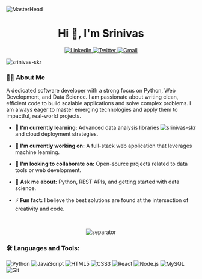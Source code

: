 ![MasterHead](https://iili.io/JU1Yhg4.gif)
<h1 align="center">Hi 👋, I'm Srinivas</h1>
<!-- Social Buttons (white pills with icon + label only) -->
<p align="center">
  <a href="https://www.linkedin.com/in/YOUR_PROFILE_ID_HERE">
    <img
      src="https://img.shields.io/badge/LinkedIn-ffffff?style=flat&logo=linkedIn&logoColor=0077B5&labelColor=ffffff"
      alt="LinkedIn"
    />
  </a>
  <a href="https://twitter.com/YOUR_USERNAME_HERE">
    <img
      src="https://iili.io/FSkZQaf.png"
      alt="Twitter"
    />
  </a>
  <a href="mailto:your-email@gmail.com">
    <img
      src="https://img.shields.io/badge/Gmail-ffffff?style=flat&logo=gmail&logoColor=D14836&labelColor=ffffff"
      alt="Gmail"
    />
  </a>
</p>

<p align="left">
  <img
    src="https://komarev.com/ghpvc/?username=srinivas-skr&label=Profile%20views&color=0e75b6&style=flat-square"
    alt="srinivas-skr"
  />
</p>

<h3 align="left">👨‍💻 About Me</h3>
<p align="left">
  A dedicated software developer with a strong focus on Python, Web Development, and Data Science. I am passionate about writing clean, efficient code to build scalable applications and solve complex problems. I am always eager to master emerging technologies and apply them to impactful, real-world projects.
</p>

<img
  align="right"
  src="https://github-readme-stats.vercel.app/api/top-langs?username=srinivas-skr&show_icons=true&locale=en&layout=compact&theme=vision-friendly-dark"
  alt="srinivas-skr"
/>

- 🌱 **I'm currently learning:** Advanced data analysis libraries and cloud deployment strategies.

- 🔭 **I'm currently working on:** A full-stack web application that leverages machine learning.

- 🤝 **I'm looking to collaborate on:** Open-source projects related to data tools or web development.

- 💬 **Ask me about:** Python, REST APIs, and getting started with data science.

- ⚡ **Fun fact:** I believe the best solutions are found at the intersection of creativity and code.

<br clear="right"/>

<!-- Animated Separator Line -->
<p align="center">
  <img
    src="https://user-images.githubusercontent.com/73097560/115834477-dbab4500-a447-11eb-908a-139a6edaec5c.gif"
    alt="separator"
  />
</p>

<h3 align="left">🛠️ Languages and Tools:</h3>
<p align="left"> 
  <img src="https://img.shields.io/badge/Python-3776AB?style=flat-square&logo=python&logoColor=white" alt="Python"/>
  <img src="https://img.shields.io/badge/JavaScript-F7DF1E?style=flat-square&logo=javascript&logoColor=black" alt="JavaScript"/>
  <img src="https://img.shields.io/badge/HTML5-E34F26?style=flat-square&logo=html5&logoColor=white" alt="HTML5"/>
  <img src="https://img.shields.io/badge/CSS3-1572B6?style=flat-square&logo=css3&logoColor=white" alt="CSS3"/>
  <img src="https://img.shields.io/badge/React-20232A?style=flat-square&logo=react&logoColor=61DAFB" alt="React"/>
  <img src="https://img.shields.io/badge/Node.js-339933?style=flat-square&logo=nodedotjs&logoColor=white" alt="Node.js"/>
  <img src="https://img.shields.io/badge/MySQL-4479A1?style=flat-square&logo=mysql&logoColor=white" alt="MySQL"/>
  <img src="https://img.shields.io/badge/Git-F05032?style=flat-square&logo=git&logoColor=white" alt="Git"/>
</p>
